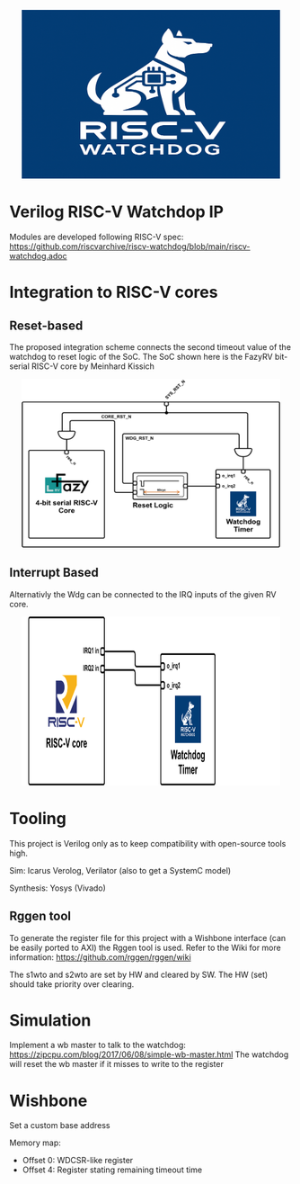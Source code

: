 <p align="center">
  <img width="460" height="300" src="imgs/wdg_ip1.jpeg">
</p>

# Verilog RISC-V Watchdop IP
Modules are developed following RISC-V spec:
https://github.com/riscvarchive/riscv-watchdog/blob/main/riscv-watchdog.adoc

# Integration to RISC-V cores
## Reset-based
The proposed integration scheme connects the second timeout value of the watchdog to reset logic of the SoC.
The SoC shown here is the FazyRV bit-serial RISC-V core by Meinhard Kissich

<p align="center">
  <img width="460" height="300" src="imgs/wdg_integration_reset.png">
</p>

## Interrupt Based
Alternativly the Wdg can be connected to the IRQ inputs of the given RV core.

<p align="center">
  <img width="460" height="300" src="imgs/wdg_integration_irq.png">
</p>

# Tooling
This project is Verilog only as to keep compatibility with open-source tools high.

Sim:
Icarus Verolog,
Verilator (also to get a SystemC model)

Synthesis:
Yosys
(Vivado)

## Rggen tool
To generate the register file for this project with a Wishbone interface
(can be easily ported to AXI)
the Rggen tool is used.
Refer to the Wiki for more information:
https://github.com/rggen/rggen/wiki

The s1wto and s2wto are set by HW and cleared by SW.
The HW (set) should take priority over clearing.

# Simulation
Implement a wb master to talk to the watchdog:
https://zipcpu.com/blog/2017/06/08/simple-wb-master.html
The watchdog will reset the wb master if it misses to write to the register

# Wishbone
Set a custom base address

Memory map:
- Offset 0: WDCSR-like register
- Offset 4: Register stating remaining timeout time